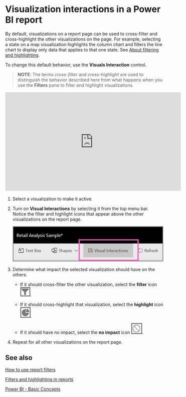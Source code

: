 ﻿<properties
   pageTitle="Change how visuals interact in a report"
   description="Documentation for how to set Visual interactions in a Microsoft Power BI report."
   services="powerbi"
   documentationCenter=""
   authors="mihart"
   manager="mblythe"
   backup=""
   editor=""
   tags=""
   qualityFocus="no"
   qualityDate=""/>

<tags
   ms.service="powerbi"
   ms.devlang="NA"
   ms.topic="article"
   ms.tgt_pltfrm="NA"
   ms.workload="powerbi"
   ms.date="05/10/2016"
   ms.author="mihart"/>

# Visualization interactions in a Power BI report

By default, visualizations on a report page can be used to cross-filter and cross-highlight the other visualizations on the page.
For example, selecting a state on a map visualization highlights the column chart and filters the line chart to display only data that applies to that one state.
See [About filtering and highlighting](powerbi-service-about-filters-and-highlighting-in-reports.md).

To change this default behavior, use the **Visuals Interaction** control.

>**NOTE**: The terms *cross-filter* and *cross-highlight* are used to distinguish the behavior described here from what happens when you use the **Filters** pane to filter and highlight visualizations.  

<iframe width="560" height="315" src="https://www.youtube.com/embed/N_xYsCbyHPw?list=PL1N57mwBHtN0JFoKSR0n-tBkUJHeMP2cP" frameborder="0" allowfullscreen></iframe>

1.  Select a visualization to make it active.  

2. Turn on **Visual Interactions** by selecting it from the top menu bar. Notice the filter and highlight icons that appear above the other visualizations on the report page.

    ![](media/powerbi-service-visual-interactions/pbi-visual-interaction-icon.png)

2.  Determine what impact the selected visualization should have on the others.  

    -   If it should cross-filter the other visualization, select the **filter** icon ![](media/powerbi-service-visual-interactions/pbi-filter-icon-outlined.png).

    -   If it should cross-highlight that visualization, select the **highlight** icon ![](media/powerbi-service-visual-interactions/pbi-highlight-icon-outlined.png).

    -   If it should have no impact, select the **no impact** icon ![](media/powerbi-service-visual-interactions/pbi-noimpact-icon-outlined.png).

3.  Repeat for all other visualizations on the report page.

## See also

 [How to use report filters](powerbi-service-how-to-use-a-report-filter.md)

[Filters and highlighting in reports](powerbi-service-about-filters-and-highlighting-in-reports.md)

[Power BI - Basic Concepts](powerbi-service-basic-concepts.md)*﻿*
